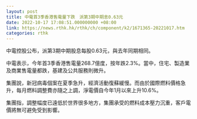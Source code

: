 ```yaml
---
layout: post
title: 中電首3季香港售電量下跌　派第3期中期息0.63元
date: 2022-10-17 17:08:51.000000000 +08:00
link: https://news.rthk.hk/rthk/ch/component/k2/1671365-20221017.htm
categories: rthk
---
```


中電控股公布，派第3期中期股息每股0.63元，與去年同期相同。

中電表示，今年首3季香港售電量268.7億度，按年跌2.3%。當中，住宅、製造業及商業售電量都跌，基建及公共服務則微升。

集團說，新冠病毒個案在夏季急升，經濟活動復蘇緩慢。而由於國際燃料價格急升，每月燃料調整費亦隨之上調，淨電價自今年1月以來上升10.6%。

集團指，調整幅度已遠低於世界很多地方，集團承受的燃料成本壓力沉重，客戶電價將無可避免受到影響。
